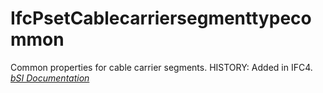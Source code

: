 IfcPsetCablecarriersegmenttypecommon
====================================
Common properties for cable carrier segments. HISTORY: Added in IFC4.  
[ _bSI
Documentation_](https://standards.buildingsmart.org/IFC/DEV/IFC4_2/FINAL/HTML/schema/ifcelectricaldomain/pset/pset_cablecarriersegmenttypecommon.htm)


